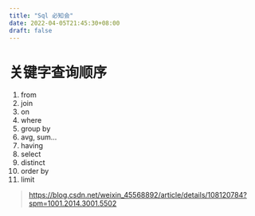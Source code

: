 ```yaml
---
title: "Sql 必知会"
date: 2022-04-05T21:45:30+08:00
draft: false
---
```

# 关键字查询顺序  
1. from
2. join
3. on
4. where
5. group by
6. avg, sum...  
7. having
8. select
9. distinct
10. order by
11. limit

>https://blog.csdn.net/weixin_45568892/article/details/108120784?spm=1001.2014.3001.5502
